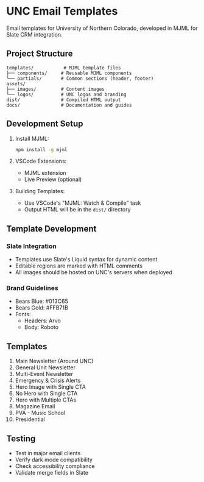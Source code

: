 # UNC Email Templates

Email templates for University of Northern Colorado, developed in MJML for Slate CRM integration.

## Project Structure

```
templates/           # MJML template files
├── components/     # Reusable MJML components
└── partials/       # Common sections (header, footer)
assets/
├── images/         # Content images
└── logos/          # UNC logos and branding
dist/               # Compiled HTML output
docs/               # Documentation and guides
```

## Development Setup

1. Install MJML:

   ```bash
   npm install -g mjml
   ```

2. VSCode Extensions:

   - MJML extension
   - Live Preview (optional)

3. Building Templates:
   - Use VSCode's "MJML: Watch & Compile" task
   - Output HTML will be in the `dist/` directory

## Template Development

### Slate Integration

- Templates use Slate's Liquid syntax for dynamic content
- Editable regions are marked with HTML comments
- All images should be hosted on UNC's servers when deployed

### Brand Guidelines

- Bears Blue: #013C65
- Bears Gold: #FFB71B
- Fonts:
  - Headers: Arvo
  - Body: Roboto

## Templates

1. Main Newsletter (Around UNC)
2. General Unit Newsletter
3. Multi-Event Newsletter
4. Emergency & Crisis Alerts
5. Hero Image with Single CTA
6. No Hero with Single CTA
7. Hero with Multiple CTAs
8. Magazine Email
9. PVA - Music School
10. Presidential

## Testing

- Test in major email clients
- Verify dark mode compatibility
- Check accessibility compliance
- Validate merge fields in Slate
